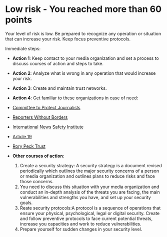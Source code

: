 # Low risk - You reached more than 60 points

Your level of risk is low. 
Be prepared to recognize any operation or situation that can increase your risk. 
Keep focus preventive protocols.

Immediate steps: 

- **Action 1**: Keep contact to your media organization and set a process to discuss courses of action and steps to take. 

- **Action 2**: Analyze what is wrong in any operation that would increase your risk. 

- **Action 3**: Create and maintain trust networks. 

- **Action 4**: Get familiar to these organizations in case of need: 
 - [Committee to Protect Journalists](https://www.cpj.org/campaigns/assistance/how-to-get-help.php)
 - [Reporters Without Borders](http://en.rsf.org/a-hotline-for-journalists-in-17-04-2007,21749.html) 
 - [International News Safety Institute](http://www.newssafety.org/contact/)
 - [Article 19](http://www.article19.org/pages/en/contact-us.html)
 - [Rory Peck Trust](https://rorypecktrust.org/Contact)

- **Other courses of action**: 

  1. Create a security strategy: A security strategy is a document revised periodically which outlines the major security concerns of a person or media organization and outlines plans to reduce risks and face those concerns. 
  2. You need to discuss this situation with your media organization and conduct an in-depth analysis of the threats you are facing, the main vulnerabilities and strengths you have, and set up your security goals.
  3. Reate security protocols:A protocol is a sequence of operations that ensure your physical, psychological, legal or digital security. Create and follow preventive protocols to face current potential threats, increase you capacities and work to reduce vulnerabilities. 
  4. Prepare yourself for sudden changes in your security level. 


